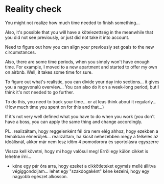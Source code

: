 # Reality check

You might not realize how much time needed to finish something...

Also, it's possible that you will have a kötelezettség in the meanwhile that you did not see previously, or just did not take it into account.

Need to figure out how you can align your previously set goals to the new circumstances.

Also, there are some time periods, when you simply won't have enough time. For example, I moved to a new apartment and started to offer my own on airbnb. Well, it takes some time for sure.


To figure out what's realistic, you can divide your day into sections... it gives you a nagyvonalú overview...
You can also do it on a week-long period, but I think it's not needed to go further.

To do this, you need to track your time... or at leas think about it regularly... (How much time you spent on for this and that...)


If it's not very well defined what you have to do when you work (you don't have a boss, you can apply the same thing and change accordingly.




Pl... realizáltam, hogy reggelenként fél óra nem elég ahhoz, hogy ezekben a témákban elmerüljek...
 realizáltam, ha kicsit nehezebben megy a felkelés az ideálisnál, akkor már nem lesz időm 4 pomodorora és sportolásra egyszerre

Vissza kell követni, hogy mi hogy valósul meg! Erről egy külön cikket is lehetne írni...
 - kéne egy pár óra arra, hogy ezeket a cikkötleteket egymás mellé állítva végiggondoljam... lehet egy "szakdogaként" kéne kezelni, hogy egy nagyobb egészet alkosson.
